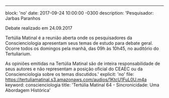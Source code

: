 ---
block: 'no'
date: 2017-09-24 10:00:00 -0300
description: 'Pesquisador: Jarbas Paranhos

  Debate realizado em 24.09.2017


  Tertúlia Matinal é a reunião aberta onde os pesquisadores da Conscienciologia apresentam
  seus temas de estudo para debate geral. Ocorre todos os domingos pela manhã, das
  09h às 10h45, no auditório do Tertuliarium.


  As opiniões emitidas na Tertúlia Matinal são de inteira responsabilidade de seus
  autores e não representam a posição oficial do CEAEC ou da Conscienciologia sobre
  os temas discutidos.'
explicit: 'no'
file: https://tertuliamatinal.s3.amazonaws.com/audios/1KtcU1FuL0U.m4a
keyword: conscienciologia
title: 'Tertúlia Matinal 64 - Sincronicidade: Uma Abordagem Histórica'
